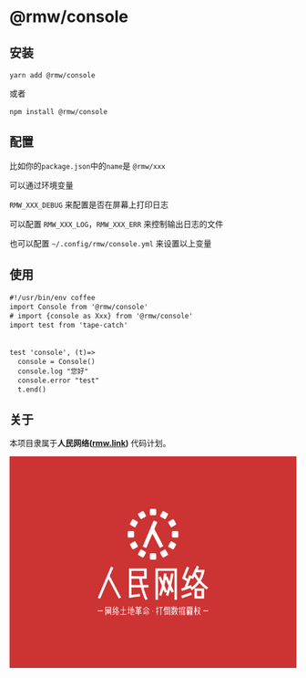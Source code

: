 <!-- 本文件由 ./readme.make.md 自动生成，请不要直接修改此文件 -->

# @rmw/console

##  安装

```
yarn add @rmw/console
```

或者

```
npm install @rmw/console
```

## 配置

比如你的`package.json`中的`name`是 `@rmw/xxx`

可以通过环境变量

`RMW_XXX_DEBUG` 来配置是否在屏幕上打印日志

可以配置 `RMW_XXX_LOG`，`RMW_XXX_ERR` 来控制输出日志的文件

也可以配置 `~/.config/rmw/console.yml` 来设置以上变量

## 使用

```
#!/usr/bin/env coffee
import Console from '@rmw/console'
# import {console as Xxx} from '@rmw/console'
import test from 'tape-catch'


test 'console', (t)=>
  console = Console()
  console.log "您好"
  console.error "test"
  t.end()

```

## 关于

本项目隶属于**人民网络([rmw.link](//rmw.link))** 代码计划。

![人民网络](https://raw.githubusercontent.com/rmw-link/logo/master/rmw.red.bg.svg)
